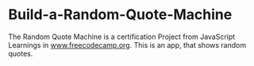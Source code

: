 # Build-a-Random-Quote-Machine
The Random Quote Machine is a certification Project from JavaScript Learnings in www.freecodecamp.org.
This is an app, that shows random quotes.
